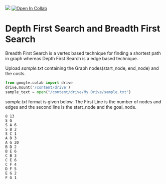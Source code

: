 <a href="https://www.python.org/downloads/release/python-383/"><img src="https://img.shields.io/badge/Python-v3.8-blue"></a> [![Open In Collab](https://colab.research.google.com/assets/colab-badge.svg)](https://colab.research.google.com/github/christykmathew/Depth-First-and-Breadth-First-Search/blob/master/DFS%20and%20BFS.ipynb)

# Depth First Search and Breadth First Search
Breadth First Search is a vertex based technique for finding a shortest path in graph whereas Depth First Search is a edge based technique.


Upload <i>sample.txt</i> containing the Graph nodes(start_node, end_node) and the costs.
``` python
from google.colab import drive
drive.mount('/content/drive')
sample_text = open("/content/drive/My Drive/sample.txt")
```
<i>sample.txt</i> format is given below. The First Line is the number of nodes and edges and the second line is the start_node and the goal_node.
```
8 13
S G
S A 6
S B 2
S C 1
A D 3
A G 20
B D 2
B E 6
C B 3
C E 6
C F 4
D F 5
E G 2
F G 1
```

